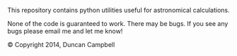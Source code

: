 This repository contains python utilities useful for astronomical calculations.

None of the code is guaranteed to work.  There may be bugs.  If you see any bugs please 
email me and let me know!

&copy; Copyright 2014, Duncan Campbell
